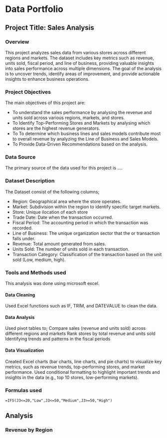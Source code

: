 # Data Portfolio
## Project Title: Sales Analysis

### Overview
This project analyzes sales data from various stores across different regions and markets. The dataset includes key metrics such as revenue, units sold, fiscal period, and line of business, providing valuable insights into sales performance across multiple dimensions. The goal of the analysis is to uncover trends, identify areas of improvement, and provide actionable insights to enhance business operations.

### Project Objectives
The main objectives of this project are:  
- To understand the sales performance by analysing the revenue and units sold across various regions, markets, and stores.
- To Identify Top-Performing Stores and Markets by analysing which stores are the highest revenue generators.
- To To determine which business lines and sales models contribute most to overall revenue by analyzing the Line of Business and Sales Models.
- To Provide Data-Driven Recommendations based on the analysis.

### Data Source
The primary source of the data used for this project is ....

### Dataset Description
The Dataset consist of the following columns; 
- Region: Geographical area where the store operates.
- Market: Subdivision within the region to identify specific target markets.
- Store: Unique ilocation of each store
- Trade Date: Date when the transaction occurred.
- Fiscal Period: The accounting period in which the transaction was recorded.
- Line of Business: The unique organization sector that the or transaction falls under.
- Revenue: Total amount generated from sales.
- Units Sold: The number of units sold in each transaction.
- Transaction Category: Classification of the transaction based on the unit sold (Low, medium, high).

### Tools and Methods used
This analysis was done using microsoft excel.

#### Data Cleaning
Used Excel functions such as IF, TRIM, and DATEVALUE to clean the data.

#### Data Analysis
Used pivot tables to;
Compare sales (revenue and units sold) across different regions and markets
Rank stores by total revenue and units sold
Identifying trends and patterns in the fiscal periods

#### Data Visualization
Created Excel charts (bar charts, line charts, and pie charts) to visualize key metrics, such as revenue trends, top-performing stores, and market performance.
Used conditional formatting to highlight important trends and insights in the data (e.g., top 10 stores, low-performing markets).

### Formulas used
``` excel
=IFS(J3<=20,"Low",J3<=50,"Medium",J3>=50,"High")
```
## Analysis
### Revenue by Region




